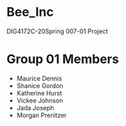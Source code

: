 # Bee_Inc
DIG4172C-20Spring 007-01 Project

# Group 01 Members
- Maurice Dennis
- Shanice Gordon
- Katherine Hurst
- Vickee Johnson
- Jada Joseph
- Morgan Prenitzer
